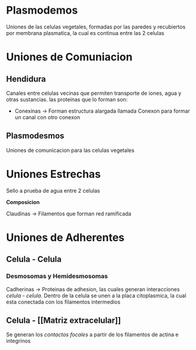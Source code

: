 # Plasmodemos

Uniones de las celulas vegetales, formadas por las paredes y recubiertos por membrana plasmatica, la cual es continua entre las 2 celulas

# Uniones de Comuniacion

## Hendidura

Canales entre celulas vecinas que permiten transporte de iones, agua y otras sustancias. las proteinas que lo forman son:
- Conexinas → Forman estructura alargada llamada Conexon para formar un canal con otro conexon

## Plasmodesmos

Uniones de comunicacion para las celulas vegetales

# Uniones Estrechas

Sello a prueba de agua entre 2 celulas

**Composicion**

Claudinas → Filamentos que forman red ramificada

# Uniones de Adherentes

## Celula - Celula

### Desmosomas y Hemidesmosomas

Cadherinas → Proteinas de adhesion, las cuales generan interacciones *celula - celula*. Dentro de la celula se unen a la placa citoplasmica, la cual esta conectada con los filamentos intermedios

## Celula - [[Matriz extracelular]]

Se generan los *contactos focales* a partir de los filamentos de actina e integrinos
